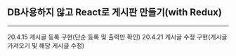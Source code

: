 ## DB사용하지 않고 React로 게시판 만들기(with Redux)
---

20.4.15 게시글 등록 구현(단순 등록 및 출력만 확인)
20.4.21 게시글 수정 구현(게시글 가져오기 및 해당 게시글 수정)